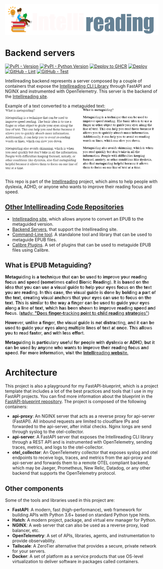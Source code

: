 ![Intellireading.com](https://raw.githubusercontent.com/0x6f677548/intellireading-www/main/src/img/intellireading.png)
# Backend servers
[![PyPI - Version](https://img.shields.io/pypi/v/intellireading-cli.svg)](https://pypi.org/project/intellireading-cli)
[![PyPI - Python Version](https://img.shields.io/pypi/pyversions/intellireading-cli.svg)](https://pypi.org/project/intellireading-cli)
[![Deploy to GHCR](https://github.com/0x6f677548/intellireading-backend/actions/workflows/build-and-publish-to-ghcr.yml/badge.svg)](https://github.com/0x6f677548/intellireading-backend/actions/workflows/build-and-publish-to-ghcr.yml)
[![Deploy](https://github.com/0x6f677548/intellireading-backend/actions/workflows/deploy-to-dockerhost.yml/badge.svg)](https://github.com/0x6f677548/intellireading-backend/actions/workflows/deploy-to-dockerhost.yml)
[![GitHub - Lint](https://github.com/0x6f677548/intellireading-backend/actions/workflows/lint.yml/badge.svg)](https://github.com/0x6f677548/intellireading-backend/actions/workflows/lint.yml)
[![GitHub - Test](https://github.com/0x6f677548/intellireading-backend/actions/workflows/test.yml/badge.svg)](https://github.com/0x6f677548/intellireading-backend/actions/workflows/test.yml)

Intellireading backend represents a server composed by a couple of containers that expose the [Intellireading CLI Library](https://www.github.com/0x6f677548/intellireading-cli)
 through FastAPI and NGINX and instrumented with OpenTelemetry. This server is the backend of the [Intellireading site](https://intellireading.com/).

Example of a text converted to a metaguided text:
![Intellireading.com](https://raw.githubusercontent.com/0x6f677548/intellireading-www/main/src/img/sample.png) 


This repo is part of the [Intellireading](https://intellireading.com/) project, which aims to help people with dyslexia, ADHD, or anyone who wants to improve their reading focus and speed. 

## [Other Intellireading Code Repositories](https://github.com/stars/0x6f677548/lists/intellireading)
- [Intellireading site](https://www.github.com/0x6f677548/intellireading-www), which allows anyone to convert an EPUB to the metaguided version.
- [Backend Servers](https://www.github.com/0x6f677548/intellireading-backend), that support the Intellireading site.
- [Command-Line tool](https://www.github.com/0x6f677548/intellireading-cli). A standalone tool and library that can be used to metaguide EPUB files.
- [Calibre Plugins](https://www.github.com/0x6f677548/intellireading-calibre-plugins). A set of plugins that can be used to metaguide EPUB files using Calibre.


## What is EPUB Metaguiding?
**Metagu**iding **i**s **a** **techn**ique **th**at **ca**n **b**e **us**ed **t**o **impr**ove **yo**ur **read**ing **foc**us **an**d **spe**ed **(some**times **cal**led **Bio**nic **Readi**ng). **I**t **i**s **bas**ed **o**n **th**e **id**ea **th**at **yo**u **ca**n **us**e **a** **vis**ual **gui**de **t**o **he**lp **yo**ur **ey**es **foc**us **o**n **th**e **te**xt **yo**u **ar**e **read**ing. **I**n **th**is **cas**e, **th**e **vis**ual **gui**de **i**s **do**ne **b**y **bold**ing **a** **pa**rt **o**f **th**e **tex**t, **crea**ting **vis**ual **anch**ors **th**at **yo**ur **ey**es **ca**n **us**e **t**o **foc**us **o**n **th**e **tex**t. **Th**is **i**s **simi**lar **t**o **th**e **wa**y **a** **fin**ger **ca**n **b**e **us**ed **t**o **gui**de **yo**ur **ey**es **alo**ng **a** **li**ne **o**f **tex**t, **whi**ch **ha**s **be**en **sho**wn **t**o **impr**ove **read**ing **spe**ed **an**d **foc**us. ([**stu**dy: **"Do**es **finger-t**racking **poi**nt **t**o **chi**ld **read**ing **strate**gies"](https://ceur-ws.org/Vol-2769/paper_60.pdf))

**Howe**ver, **unl**ike **a** **fing**er, **th**e **vis**ual **gui**de **i**s **no**t **distra**cting, **an**d **i**t **ca**n **b**e **us**ed **t**o **gui**de **yo**ur **ey**es **alo**ng **mult**iple **lin**es **o**f **te**xt **a**t **onc**e. **Th**is **all**ows **yo**u **t**o **re**ad **fast**er, **an**d **wi**th **le**ss **effo**rt.

**Metagu**iding **i**s **partic**ulary **use**ful **fo**r **peo**ple **wi**th **dysl**exia **o**r **ADH**D, **bu**t **i**t **ca**n **b**e **us**ed **b**y **any**one **wh**o **wan**ts **t**o **impr**ove **the**ir **read**ing **foc**us **an**d **spe**ed. **Fo**r **mo**re **inform**ation, **vis**it **th**e [**Intelli**reading **webs**ite.](https://intellireading.com/)

# Architecture
This project is also a playground for my FastAPI-blueprint, which is a project template that includes a lot of the best practices and tools that 
I use in my FastAPI projects. You can find more information about the blueprint in the [FastAPI-blueprint repository](http://www.github.com/0x6f677548/fastapi-blueprint).
The project is composed of the following containers:
- **api-proxy**: An NGINX server that acts as a reverse proxy for api-server (FastAPI). 
All inbound requests are limited to cloudflare IPs and forwarded to the api-server, after initial checks. Nginx longs are send through syslog to the otel-collector.
- **api-server**: A FastAPI server that exposes the Intellireading CLI library through a REST API and is instrumented with OpenTelemetry, sending traces, metrics, and logs to the otel-collector.
- **otel_collector**: An OpenTelemetry collector that exposes syslog and otel endpoints to receive logs, traces, and metrics from the api-proxy and api-server and forwards them to a remote OTEL compliant backend, which may be Jaeger, Prometheus, New Relic, Datadog, or any other backend that supports the OpenTelemetry protocol.
 
## Other components
Some of the tools and libraries used in this project are:
- **FastAPI**: A modern, fast (high-performance), web framework for building APIs with Python 3.6+ based on standard Python type hints.
- **Hatch**: A modern project, package, and virtual env manager for Python.
- **NGINX**: A web server that can also be used as a reverse proxy, load balancer, etc.
- **OpenTelemetry**: A set of APIs, libraries, agents, and instrumentation to provide observability.
- **Tailscale**: A ZeroTier alternative that provides a secure, private network for your servers.
- **Docker**: A set of platform as a service products that use OS-level virtualization to deliver software in packages called containers.
